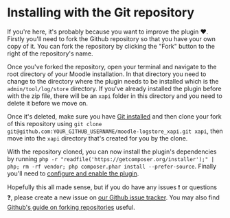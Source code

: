# Installing with the Git repository
If you're here, it's probably because you want to improve the plugin ❤️. Firstly you'll need to fork the Github repository so that you have your own copy of it. You can fork the repository by clicking the "Fork" button to the right of the repository's name.

Once you've forked the repository, open your terminal and navigate to the root directory of your Moodle installation. In that directory you need to change to the directory where the plugin needs to be installed which is the `admin/tool/log/store` directory. If you've already installed the plugin before with the zip file, there will be an `xapi` folder in this directory and you need to delete it before we move on.

Once it's deleted, make sure you have [Git installed](https://git-scm.com/) and then clone your fork of this repository using `git clone git@github.com:YOUR_GITHUB_USERNAME/moodle-logstore_xapi.git xapi`, then move into the `xapi` directory that's created for you by the clone.

With the repository cloned, you can now install the plugin's dependencies by running `php -r "readfile('https://getcomposer.org/installer');" | php; rm -rf vendor; php composer.phar install --prefer-source`. Finally you'll need to [configure and enable the plugin](enable-the-plugin.md).

Hopefully this all made sense, but if you do have any issues ❗️ or questions ❓, please create a new issue on [our Github issue tracker](https://github.com/xAPI-vle/moodle-logstore_xapi/issues). You may also find [Github's guide on forking repositories](https://guides.github.com/activities/forking/) useful.
